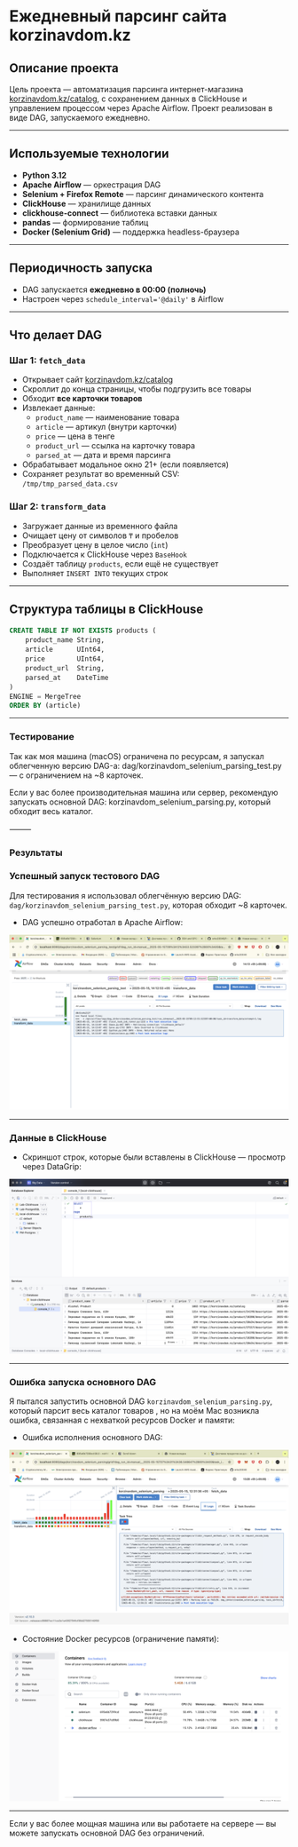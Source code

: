 
# Ежедневный парсинг сайта korzinavdom.kz

## Описание проекта

Цель проекта — автоматизация парсинга интернет-магазина [korzinavdom.kz/catalog](https://korzinavdom.kz/catalog), с сохранением данных в ClickHouse и управлением процессом через Apache Airflow. Проект реализован в виде DAG, запускаемого ежедневно.

---

## Используемые технологии

- **Python 3.12**
- **Apache Airflow** — оркестрация DAG
- **Selenium + Firefox Remote** — парсинг динамического контента
- **ClickHouse** — хранилище данных
- **clickhouse-connect** — библиотека вставки данных
- **pandas** — формирование таблиц
- **Docker (Selenium Grid)** — поддержка headless-браузера

---

## Периодичность запуска

- DAG запускается **ежедневно в 00:00 (полночь)**
- Настроен через `schedule_interval='@daily'` в Airflow

---

## Что делает DAG

### Шаг 1: `fetch_data`

- Открывает сайт [korzinavdom.kz/catalog](https://korzinavdom.kz/catalog)
- Скроллит до конца страницы, чтобы подгрузить все товары
- Обходит **все карточки товаров**
- Извлекает данные:
  - `product_name` — наименование товара
  - `article` — артикул (внутри карточки)
  - `price` — цена в тенге
  - `product_url` — ссылка на карточку товара
  - `parsed_at` — дата и время парсинга
- Обрабатывает модальное окно 21+ (если появляется)
- Сохраняет результат во временный CSV:  
  `/tmp/tmp_parsed_data.csv`

### Шаг 2: `transform_data`

- Загружает данные из временного файла
- Очищает цену от символов `₸` и пробелов
- Преобразует цену в целое число (`int`)
- Подключается к ClickHouse через `BaseHook`
- Создаёт таблицу `products`, если ещё не существует
- Выполняет `INSERT INTO` текущих строк

---

## Структура таблицы в ClickHouse

```sql
CREATE TABLE IF NOT EXISTS products (
    product_name String,
    article      UInt64,
    price        UInt64,
    product_url  String,
    parsed_at    DateTime
)
ENGINE = MergeTree
ORDER BY (article) 
```

--- 





### Тестирование

Так как моя машина (macOS) ограничена по ресурсам, я запускал облегченную версию DAG-а:
dag/korzinavdom_selenium_parsing_test.py — с ограничением на ~8 карточек.

Если у вас более производительная машина или сервер, рекомендую запускать основной DAG:
korzinavdom_selenium_parsing.py, который обходит весь каталог.

⸻

### Результаты

### Успешный запуск тестового DAG

Для тестирования я использовал облегчённую версию DAG:  
`dag/korzinavdom_selenium_parsing_test.py`, которая обходит ~8 карточек.

- DAG успешно отработал в Apache Airflow:

![Test DAG Success](result/test_dag.png)

---

### Данные в ClickHouse

- Скриншот строк, которые были вставлены в ClickHouse — просмотр через DataGrip:

![ClickHouse Data from DataGrip](result/result_from_DataGrip.png)

---

### Ошибка запуска основного DAG

Я пытался запустить основной DAG `korzinavdom_selenium_parsing.py`, который парсит весь каталог товаров , но на моём Mac возникла ошибка, связанная с нехваткой ресурсов Docker и памяти:

- Ошибка исполнения основного DAG:

![Main DAG Error](result/Main_dag_error.png)

- Состояние Docker ресурсов (ограничение памяти):

![Docker Resource Issue](result/docker_resource.png)

---

Если у вас более мощная машина или вы работаете на сервере — вы можете запускать основной DAG без ограничений.
